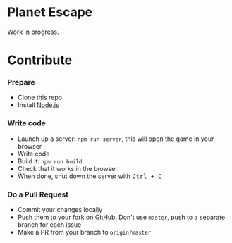 # Planet Escape

Work in progress.

# Contribute

### Prepare

- Clone this repo
- Install [Node.js](https://nodejs.org)

### Write code

- Launch up a server: `npm run server`, this will open the game in your browser
- Write code
- Build it: `npm run build`
- Check that it works in the browser
- When done, shut down the server with <kbd>Ctrl + C</kbd>

### Do a Pull Request

- Commit your changes locally
- Push them to your fork on GitHub. Don't use `master`, push to a separate branch for each issue
- Make a PR from your branch to `origin/master`
